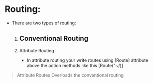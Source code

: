 # Routing: 

- There are two types of routing: 

    1. Conventional Routing 
        - 

    2. Attribute Routing 
        - In attribute routing your write routes using [Route] attribute above the action methods like this [Route("~/)] 


> Attribute Routes Overloads the conventional routing 